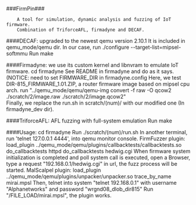 ###FirmPin###

		A tool for simulation, dynamic analysis and fuzzing of IoT firmware.
		Combination of TriforceAFL, firmadyne and DECAF.

####DECAF: upgraded to the newest qemu version 2.10.1
		It is included in qemu_mode/qemu dir. 
		In our case, run ./configure --target-list=mipsel-softmmu
		Run make

####Firmadyne: we use its custom kernel and libnvram to emulate IoT firmware. 
		cd firmadyne 
		See README in firmadyne and do as it says.(NOTICE: need to set FIRMWARE_DIR in firmadyne.config
		Here, we test DIR-815_FIRMWARE_1.01.ZIP, a router firmware image based on mipsel cpu arch.
		run "../qemu_mode/qemu/qemu-img convert -f raw -O qcow2 ./scratch/2/image.raw ./scratch/2/image.qcow2"		
		Finally, we replace the run.sh in scratch/(num)/ with our modified one (In firmadyne_dev dir).
		


####TriforceAFL: AFL fuzzing with full-system emulation
		Run make
  


####Usage:
		cd firmadyne
		Run ./scratch/(num)/run.sh 
		In another terminal, run 'telnet 127.0.0.1 4444', into qemu monitor console.
		FirmFuzzer plugin:
			load_plugin ../qemu_mode/qemu/plugins/callbacktests/callbacktests.so
			do_callbacktests httpd
			do_callbacktests hedwig.cgi
			When firmware system initialization is completed and poll system call is executed, open a Browser, type a request "192.168.0.1/hedwig.cgi" in url, the fuzz process will be started.
		MalScalpel plugin:
			load_plugin ../qemu_mode/qemu/plugins/unpacker/unpacker.so
			trace_by_name mirai.mpsl
			Then, telnet into system "telnet 192.168.0.1" with username "Alphanetworks" and password "wrgnd08_dlob_dir815"
			Run "/FILE_LOAD/mirai.mpsl", the plugin works.



